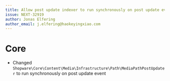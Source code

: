 ```yaml
---
title: Allow post update indexer to run synchronously on post update event
issue: NEXT-32919
author: Jonas Elfering
author_email: j.elfering@haokeyingxiao.com
---
```

# Core
* Changed `Shopware\Core\Content\Media\Infrastructure\Path\MediaPathPostUpdater` to run synchronously on post update event
